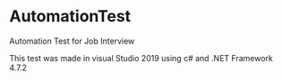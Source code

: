 # AutomationTest
Automation Test for Job Interview

This test was made in visual Studio 2019 using c# and .NET Framework 4.7.2
